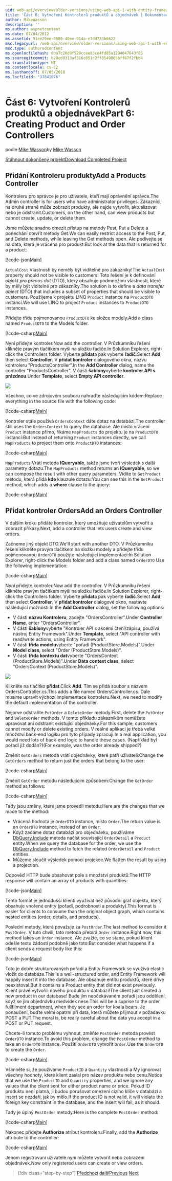 ```yaml
---
uid: web-api/overview/older-versions/using-web-api-1-with-entity-framework-5/using-web-api-with-entity-framework-part-6
title: 'Část 6: Vytvoření Kontrolerů produktů a objednávek | Dokumentace Microsoftu'
author: MikeWasson
description: ''
ms.author: aspnetcontent
ms.date: 07/04/2012
ms.assetid: 91ee29ee-0689-40ee-914a-e7dd733b6622
msc.legacyurl: /web-api/overview/older-versions/using-web-api-1-with-entity-framework-5/using-web-api-with-entity-framework-part-6
msc.type: authoredcontent
ms.openlocfilehash: 6ba7c20d9f529ccee83ce4fd85a1294047643f85
ms.sourcegitcommit: b28cd0313af316c051c2ff8549865bff67f2fbb4
ms.translationtype: MT
ms.contentlocale: cs-CZ
ms.lasthandoff: 07/05/2018
ms.locfileid: "37841076"
---
```

<a name="part-6-creating-product-and-order-controllers"></a><span data-ttu-id="c84bf-102">Část 6: Vytvoření Kontrolerů produktů a objednávek</span><span class="sxs-lookup"><span data-stu-id="c84bf-102">Part 6: Creating Product and Order Controllers</span></span>
====================
<span data-ttu-id="c84bf-103">podle [Mike Wasson](https://github.com/MikeWasson)</span><span class="sxs-lookup"><span data-stu-id="c84bf-103">by [Mike Wasson](https://github.com/MikeWasson)</span></span>

[<span data-ttu-id="c84bf-104">Stáhnout dokončený projekt</span><span class="sxs-lookup"><span data-stu-id="c84bf-104">Download Completed Project</span></span>](http://code.msdn.microsoft.com/ASP-NET-Web-API-with-afa30545)

## <a name="add-a-products-controller"></a><span data-ttu-id="c84bf-105">Přidání Kontroleru produkty</span><span class="sxs-lookup"><span data-stu-id="c84bf-105">Add a Products Controller</span></span>

<span data-ttu-id="c84bf-106">Kontroleru pro správce je pro uživatele, kteří mají oprávnění správce.</span><span class="sxs-lookup"><span data-stu-id="c84bf-106">The Admin controller is for users who have administrator privileges.</span></span> <span data-ttu-id="c84bf-107">Zákazníci, na druhé straně může zobrazit produkty, ale nejde vytvořit, aktualizovat nebo je odstranit.</span><span class="sxs-lookup"><span data-stu-id="c84bf-107">Customers, on the other hand, can view products but cannot create, update, or delete them.</span></span>

<span data-ttu-id="c84bf-108">Jsme můžete snadno omezit přístup na metody Post, Put a Delete a ponechání otevřít metody Get.</span><span class="sxs-lookup"><span data-stu-id="c84bf-108">We can easily restrict access to the Post, Put, and Delete methods, while leaving the Get methods open.</span></span> <span data-ttu-id="c84bf-109">Ale podívejte se na data, která je vrácena pro produkt:</span><span class="sxs-lookup"><span data-stu-id="c84bf-109">But look at the data that is returned for a product:</span></span>

[!code-json[Main](using-web-api-with-entity-framework-part-6/samples/sample1.json?highlight=1)]

<span data-ttu-id="c84bf-110">`ActualCost` Vlastnosti by neměly být viditelné pro zákazníky!</span><span class="sxs-lookup"><span data-stu-id="c84bf-110">The `ActualCost` property should not be visible to customers!</span></span> <span data-ttu-id="c84bf-111">Toto řešení je k definování *objekt pro přenos dat* (DTO), který obsahuje podmnožinu vlastností, které by měly být viditelné pro zákazníky.</span><span class="sxs-lookup"><span data-stu-id="c84bf-111">The solution is to define a *data transfer object* (DTO) that includes a subset of properties that should be visible to customers.</span></span> <span data-ttu-id="c84bf-112">Použijeme k projektu LINQ `Product` instance na `ProductDTO` instancí.</span><span class="sxs-lookup"><span data-stu-id="c84bf-112">We will use LINQ to project `Product` instances to `ProductDTO` instances.</span></span>

<span data-ttu-id="c84bf-113">Přidejte třídu pojmenovanou `ProductDTO` ke složce modely.</span><span class="sxs-lookup"><span data-stu-id="c84bf-113">Add a class named `ProductDTO` to the Models folder.</span></span>

[!code-csharp[Main](using-web-api-with-entity-framework-part-6/samples/sample2.cs)]

<span data-ttu-id="c84bf-114">Nyní přidejte kontroler.</span><span class="sxs-lookup"><span data-stu-id="c84bf-114">Now add the controller.</span></span> <span data-ttu-id="c84bf-115">V Průzkumníku řešení klikněte pravým tlačítkem myši na složku řadiče.</span><span class="sxs-lookup"><span data-stu-id="c84bf-115">In Solution Explorer, right-click the Controllers folder.</span></span> <span data-ttu-id="c84bf-116">Vyberte **přidat**a pak vyberte **řadič**.</span><span class="sxs-lookup"><span data-stu-id="c84bf-116">Select **Add**, then select **Controller**.</span></span> <span data-ttu-id="c84bf-117">V **přidat kontroler** dialogového okna, názvu kontroleru &quot;ProductsController&quot;.</span><span class="sxs-lookup"><span data-stu-id="c84bf-117">In the **Add Controller** dialog, name the controller &quot;ProductsController&quot;.</span></span> <span data-ttu-id="c84bf-118">V části **šablony**vyberte **kontroler API s prázdnou**.</span><span class="sxs-lookup"><span data-stu-id="c84bf-118">Under **Template**, select **Empty API controller**.</span></span>

![](using-web-api-with-entity-framework-part-6/_static/image1.png)

<span data-ttu-id="c84bf-119">Všechno, co ve zdrojovém souboru nahraďte následujícím kódem:</span><span class="sxs-lookup"><span data-stu-id="c84bf-119">Replace everything in the source file with the following code:</span></span>

[!code-csharp[Main](using-web-api-with-entity-framework-part-6/samples/sample3.cs)]

<span data-ttu-id="c84bf-120">Kontroler stále používá `OrdersContext` dáte dotaz na databázi.</span><span class="sxs-lookup"><span data-stu-id="c84bf-120">The controller still uses the `OrdersContext` to query the database.</span></span> <span data-ttu-id="c84bf-121">Ale místo vrácení `Product` instance přímo, říkáme `MapProducts` do projektu je na `ProductDTO` instancí:</span><span class="sxs-lookup"><span data-stu-id="c84bf-121">But instead of returning `Product` instances directly, we call `MapProducts` to project them onto `ProductDTO` instances:</span></span>

[!code-csharp[Main](using-web-api-with-entity-framework-part-6/samples/sample4.cs?highlight=1)]

<span data-ttu-id="c84bf-122">`MapProducts` Vrátí metoda **IQueryable**, takže jsme tvoří výsledek s další parametry dotazu.</span><span class="sxs-lookup"><span data-stu-id="c84bf-122">The `MapProducts` method returns an **IQueryable**, so we can compose the result with other query parameters.</span></span> <span data-ttu-id="c84bf-123">Vidíte to `GetProduct` metodu, která přidá **kde** klauzule dotazu:</span><span class="sxs-lookup"><span data-stu-id="c84bf-123">You can see this in the `GetProduct` method, which adds a **where** clause to the query:</span></span>

[!code-csharp[Main](using-web-api-with-entity-framework-part-6/samples/sample5.cs?highlight=2)]

## <a name="add-an-orders-controller"></a><span data-ttu-id="c84bf-124">Přidat kontroler Orders</span><span class="sxs-lookup"><span data-stu-id="c84bf-124">Add an Orders Controller</span></span>

<span data-ttu-id="c84bf-125">V dalším kroku přidáte kontroler, který umožňuje uživatelům vytvořit a zobrazit příkazy.</span><span class="sxs-lookup"><span data-stu-id="c84bf-125">Next, add a controller that lets users create and view orders.</span></span>

<span data-ttu-id="c84bf-126">Začneme jiný objekt DTO.</span><span class="sxs-lookup"><span data-stu-id="c84bf-126">We'll start with another DTO.</span></span> <span data-ttu-id="c84bf-127">V Průzkumníku řešení klikněte pravým tlačítkem na složku modely a přidejte třídu pojmenovanou `OrderDTO` použijte následující implementaci:</span><span class="sxs-lookup"><span data-stu-id="c84bf-127">In Solution Explorer, right-click the Models folder and add a class named `OrderDTO` Use the following implementation:</span></span>

[!code-csharp[Main](using-web-api-with-entity-framework-part-6/samples/sample6.cs)]

<span data-ttu-id="c84bf-128">Nyní přidejte kontroler.</span><span class="sxs-lookup"><span data-stu-id="c84bf-128">Now add the controller.</span></span> <span data-ttu-id="c84bf-129">V Průzkumníku řešení klikněte pravým tlačítkem myši na složku řadiče.</span><span class="sxs-lookup"><span data-stu-id="c84bf-129">In Solution Explorer, right-click the Controllers folder.</span></span> <span data-ttu-id="c84bf-130">Vyberte **přidat**a pak vyberte **řadič**.</span><span class="sxs-lookup"><span data-stu-id="c84bf-130">Select **Add**, then select **Controller**.</span></span> <span data-ttu-id="c84bf-131">V **přidat kontroler** dialogové okno, nastavte následující možnosti:</span><span class="sxs-lookup"><span data-stu-id="c84bf-131">In the **Add Controller** dialog, set the following options:</span></span>

- <span data-ttu-id="c84bf-132">V části **názvu Kontroleru**, zadejte "OrdersController".</span><span class="sxs-lookup"><span data-stu-id="c84bf-132">Under **Controller Name**, enter "OrdersController".</span></span>
- <span data-ttu-id="c84bf-133">V části **šablony**vyberte "Kontroler API s akcemi čtení/zápisu, používá nástroj Entity Framework".</span><span class="sxs-lookup"><span data-stu-id="c84bf-133">Under **Template**, select "API controller with read/write actions, using Entity Framework".</span></span>
- <span data-ttu-id="c84bf-134">V části **třída modelu**vyberte &quot;pořadí (ProductStore.Models)&quot;.</span><span class="sxs-lookup"><span data-stu-id="c84bf-134">Under **Model class**, select &quot;Order (ProductStore.Models)&quot;.</span></span>
- <span data-ttu-id="c84bf-135">V části **třída kontextu dat**vyberte &quot;OrdersContext (ProductStore.Models)&quot;.</span><span class="sxs-lookup"><span data-stu-id="c84bf-135">Under **Data context class**, select &quot;OrdersContext (ProductStore.Models)&quot;.</span></span>

![](using-web-api-with-entity-framework-part-6/_static/image2.png)

<span data-ttu-id="c84bf-136">Klikněte na tlačítko **přidat**.</span><span class="sxs-lookup"><span data-stu-id="c84bf-136">Click **Add**.</span></span> <span data-ttu-id="c84bf-137">Tím se přidá soubor s názvem OrdersController.cs.</span><span class="sxs-lookup"><span data-stu-id="c84bf-137">This adds a file named OrdersController.cs.</span></span> <span data-ttu-id="c84bf-138">Dále musíme upravit výchozí implementace kontroleru.</span><span class="sxs-lookup"><span data-stu-id="c84bf-138">Next, we need to modify the default implementation of the controller.</span></span>

<span data-ttu-id="c84bf-139">Nejprve odstraňte `PutOrder` a `DeleteOrder` metody.</span><span class="sxs-lookup"><span data-stu-id="c84bf-139">First, delete the `PutOrder` and `DeleteOrder` methods.</span></span> <span data-ttu-id="c84bf-140">V tomto příkladu zákazníkům nemůžete upravovat ani odstranit existující objednávky.</span><span class="sxs-lookup"><span data-stu-id="c84bf-140">For this sample, customers cannot modify or delete existing orders.</span></span> <span data-ttu-id="c84bf-141">V reálné aplikaci je třeba velké množství back-end logiku pro tyto případy zpracují.</span><span class="sxs-lookup"><span data-stu-id="c84bf-141">In a real application, you would need lots of back-end logic to handle these cases.</span></span> <span data-ttu-id="c84bf-142">(Například byl pořadí již dodán?)</span><span class="sxs-lookup"><span data-stu-id="c84bf-142">(For example, was the order already shipped?)</span></span>

<span data-ttu-id="c84bf-143">Změnit `GetOrders` metoda vrátí objednávky, které patří uživateli:</span><span class="sxs-lookup"><span data-stu-id="c84bf-143">Change the `GetOrders` method to return just the orders that belong to the user:</span></span>

[!code-csharp[Main](using-web-api-with-entity-framework-part-6/samples/sample7.cs)]

<span data-ttu-id="c84bf-144">Změnit `GetOrder` metodu následujícím způsobem:</span><span class="sxs-lookup"><span data-stu-id="c84bf-144">Change the `GetOrder` method as follows:</span></span>

[!code-csharp[Main](using-web-api-with-entity-framework-part-6/samples/sample8.cs)]

<span data-ttu-id="c84bf-145">Tady jsou změny, které jsme provedli metodu:</span><span class="sxs-lookup"><span data-stu-id="c84bf-145">Here are the changes that we made to the method:</span></span>

- <span data-ttu-id="c84bf-146">Vrácená hodnota je `OrderDTO` instance, místo `Order`.</span><span class="sxs-lookup"><span data-stu-id="c84bf-146">The return value is an `OrderDTO` instance, instead of an `Order`.</span></span>
- <span data-ttu-id="c84bf-147">Když zadáme dotaz databázi pro objednávku, používáme [DbQuery.Include](https://msdn.microsoft.com/library/gg696395) metoda načíst související `OrderDetail` a `Product` entity.</span><span class="sxs-lookup"><span data-stu-id="c84bf-147">When we query the database for the order, we use the [DbQuery.Include](https://msdn.microsoft.com/library/gg696395) method to fetch the related `OrderDetail` and `Product` entities.</span></span>
- <span data-ttu-id="c84bf-148">Můžeme sloučit výsledek pomocí projekce.</span><span class="sxs-lookup"><span data-stu-id="c84bf-148">We flatten the result by using a projection.</span></span>

<span data-ttu-id="c84bf-149">Odpověď HTTP bude obsahovat pole s množství produktů:</span><span class="sxs-lookup"><span data-stu-id="c84bf-149">The HTTP response will contain an array of products with quantities:</span></span>

[!code-json[Main](using-web-api-with-entity-framework-part-6/samples/sample9.json)]

<span data-ttu-id="c84bf-150">Tento formát je jednodušší klienti využívat než původní graf objektu, který obsahuje vnořené entity (pořadí, podrobnosti a produkty).</span><span class="sxs-lookup"><span data-stu-id="c84bf-150">This format is easier for clients to consume than the original object graph, which contains nested entities (order, details, and products).</span></span>

<span data-ttu-id="c84bf-151">Poslední metody, která považuje za `PostOrder`.</span><span class="sxs-lookup"><span data-stu-id="c84bf-151">The last method to consider it `PostOrder`.</span></span> <span data-ttu-id="c84bf-152">V tuto chvíli, tato metoda přebírá `Order` instance.</span><span class="sxs-lookup"><span data-stu-id="c84bf-152">Right now, this method takes an `Order` instance.</span></span> <span data-ttu-id="c84bf-153">Ale zvažte, co se stane, pokud klient odešle textu žádosti podobně jako toto:</span><span class="sxs-lookup"><span data-stu-id="c84bf-153">But consider what happens if a client sends a request body like this:</span></span>

[!code-json[Main](using-web-api-with-entity-framework-part-6/samples/sample10.json)]

<span data-ttu-id="c84bf-154">Toto je dobře strukturovaných pořadí a Entity Framework se využívá elastic vložit do databáze.</span><span class="sxs-lookup"><span data-stu-id="c84bf-154">This is a well-structured order, and Entity Framework will happily insert it into the database.</span></span> <span data-ttu-id="c84bf-155">Ale obsahuje entitu produktů, které dříve neexistoval.</span><span class="sxs-lookup"><span data-stu-id="c84bf-155">But it contains a Product entity that did not exist previously.</span></span> <span data-ttu-id="c84bf-156">Klient právě vytvořili nového produktu v databázi!</span><span class="sxs-lookup"><span data-stu-id="c84bf-156">The client just created a new product in our database!</span></span> <span data-ttu-id="c84bf-157">Bude jím neočekávaném pořadí jsou oddělení, když se jim objednávku medvídek nese.</span><span class="sxs-lookup"><span data-stu-id="c84bf-157">This will be a suprise to the order fullfilment department, when they see an order for koala bears.</span></span> <span data-ttu-id="c84bf-158">Je ponaučení, buďte velmi opatrní při data, která můžete přijmout v požadavku POST a PUT.</span><span class="sxs-lookup"><span data-stu-id="c84bf-158">The moral is, be really careful about the data you accept in a POST or PUT request.</span></span>

<span data-ttu-id="c84bf-159">Chcete-li tomuto problému vyhnout, změňte `PostOrder` metoda provést `OrderDTO` instance.</span><span class="sxs-lookup"><span data-stu-id="c84bf-159">To avoid this problem, change the `PostOrder` method to take an `OrderDTO` instance.</span></span> <span data-ttu-id="c84bf-160">Použití `OrderDTO` vytvořit `Order`.</span><span class="sxs-lookup"><span data-stu-id="c84bf-160">Use the `OrderDTO` to create the `Order`.</span></span>

[!code-csharp[Main](using-web-api-with-entity-framework-part-6/samples/sample11.cs)]

<span data-ttu-id="c84bf-161">Všimněte si, že používáme `ProductID` a `Quantity` vlastnosti a My ignorovat všechny hodnoty, které klient zaslal pro název produktu nebo cenu.</span><span class="sxs-lookup"><span data-stu-id="c84bf-161">Notice that we use the `ProductID` and `Quantity` properties, and we ignore any values that the client sent for either product name or price.</span></span> <span data-ttu-id="c84bf-162">Pokud ID produktu není platná, ji budou porušovat omezení cizího klíče v databázi a insert se nezdaří, jak by mělo.</span><span class="sxs-lookup"><span data-stu-id="c84bf-162">If the product ID is not valid, it will violate the foreign key constraint in the database, and the insert will fail, as it should.</span></span>

<span data-ttu-id="c84bf-163">Tady je úplný `PostOrder` metody:</span><span class="sxs-lookup"><span data-stu-id="c84bf-163">Here is the complete `PostOrder` method:</span></span>

[!code-csharp[Main](using-web-api-with-entity-framework-part-6/samples/sample12.cs)]

<span data-ttu-id="c84bf-164">Nakonec přidejte **Authorize** atribut kontroleru:</span><span class="sxs-lookup"><span data-stu-id="c84bf-164">Finally, add the **Authorize** attribute to the controller:</span></span>

[!code-csharp[Main](using-web-api-with-entity-framework-part-6/samples/sample13.cs)]

<span data-ttu-id="c84bf-165">Jenom registrovaní uživatelé nyní můžete vytvořit nebo zobrazení objednávek.</span><span class="sxs-lookup"><span data-stu-id="c84bf-165">Now only registered users can create or view orders.</span></span>

> [!div class="step-by-step"]
> <span data-ttu-id="c84bf-166">[Předchozí](using-web-api-with-entity-framework-part-5.md)
> [další](using-web-api-with-entity-framework-part-7.md)</span><span class="sxs-lookup"><span data-stu-id="c84bf-166">[Previous](using-web-api-with-entity-framework-part-5.md)
[Next](using-web-api-with-entity-framework-part-7.md)</span></span>
